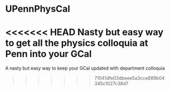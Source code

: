 # UPennPhysCal
<<<<<<< HEAD
Nasty but easy way to get all the physics colloquia at Penn into your GCal
=======
A nasty but easy way to keep your GCal updated with department colloquia
>>>>>>> 71041dfe03dbeee5a3cce889b04345c1027c38d7

